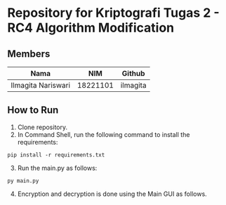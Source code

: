 # Repository for Kriptografi Tugas 2 - RC4 Algorithm Modification

## Members

Nama               | NIM      | Github
-------------------|----------|--------
Ilmagita Nariswari | 18221101 | ilmagita

## How to Run

1. Clone repository.
2. In Command Shell, run the following command to install the requirements:
```
pip install -r requirements.txt
```
3. Run the main.py as follows:
```
py main.py
```
4. Encryption and decryption is done using the Main GUI as follows.